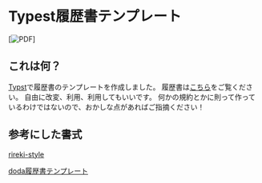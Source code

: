 # Typest履歴書テンプレート
[![PDF](https://img.shields.io/badge/Resume-PDF-blue)]

## これは何？
[Typst](https://typst.app/)で履歴書のテンプレートを作成しました。
履歴書は[こちら](/image/testImage.png)をご覧ください。
自由に改変、利用、利用してもいいです。
何かの規約とかに則って作っているわけではないので、おかしな点があればご指摘ください！

## 参考にした書式

[rireki-style](https://github.com/shigio/rireki-style)

[doda履歴書テンプレート](https://doda.jp/guide/rireki/template/)

